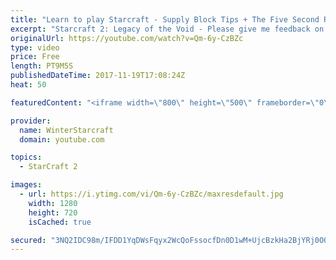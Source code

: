 ```yaml
---
title: "Learn to play Starcraft - Supply Block Tips + The Five Second Rule (Basic Guide & Tutorial)"
excerpt: "Starcraft 2: Legacy of the Void - Please give me feedback on this general video style/commentary, hopefully it helps you guys out!  Can very easily make more on different concepts if it is the right direction!  Sc2ReplayStats - http://www.sc2replaystats.com"
originalUrl: https://youtube.com/watch?v=Qm-6y-CzBZc
type: video
price: Free
length: PT9M5S
publishedDateTime: 2017-11-19T17:08:24Z
heat: 50

featuredContent: "<iframe width=\"800\" height=\"500\" frameborder=\"0\" src=\"https://www.youtube.com/embed/Qm-6y-CzBZc\" allow=\"accelerometer; autoplay; encrypted-media; gyroscope; picture-in-picture\" allowfullscreen></iframe>"

provider:
  name: WinterStarcraft
  domain: youtube.com

topics:
  - StarCraft 2

images:
  - url: https://i.ytimg.com/vi/Qm-6y-CzBZc/maxresdefault.jpg
    width: 1280
    height: 720
    isCached: true

secured: "3NQ2IDC98m/IFDD1YqDWsFqyx2WcQoFssocfDn0D1wM+UjcBzkHa2BjYRj0OOQOO+vYv/Can2rsXpQ6uHtdTwnCLur9qr1Wjyu5fs+GH+JxT+nQwj729rSnxzg27inWpYvuYiVERfcT7br9QSHHrD9Mc+Zuv3G/KC3e6bvtP8oTfwNqmK4iw8nSOwbNrDHL4eVAJkNyKHGDRznjdr9tQPWOEBD7Dz7yrQUuS6G3nf4TLq2YpXUzjLDEY+GB6s2zxrWuIHhrxqzTd0n0zgALRDbc9inONOekxqocGrVzEr/zt6hZIT7h5vJC7+J18ehpmhrkXYayOwcg+5BygwFPQZm9x/JyKRAT8AiH3YNL5sWUo+i92Y3VSrOxHwi4X1s4ifszlXjF+J7w9dzcbbjPywrteY3y12qoNEvLhSo+g9S4=;5G9NUjQuZUiNZSuaSFbqHg=="
---
```


